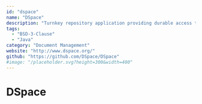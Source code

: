 ```yaml
---
id: "dspace"
name: "DSpace"
description: "Turnkey repository application providing durable access to digital resources."
tags:
  - "BSD-3-Clause"
  - "Java"
category: "Document Management"
website: "http://www.dspace.org/"
github: "https://github.com/DSpace/DSpace"
#image: "/placeholder.svg?height=300&width=400"
---
```


# DSpace
